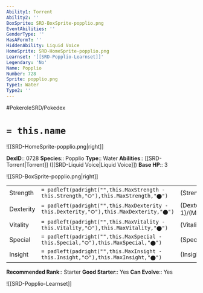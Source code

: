 ```yaml
---
Ability1: Torrent
Ability2: ''
BoxSprite: SRD-BoxSprite-popplio.png
EventAbilities: ''
GenderType: ''
HasAForm?: ''
HiddenAbility: Liquid Voice
HomeSprite: SRD-HomeSprite-popplio.png
Learnset: '[[SRD-Popplio-Learnset]]'
Legendary: 'No'
Name: Popplio
Number: 728
Sprite: popplio.png
Type1: Water
Type2: ''
---
```


#PokeroleSRD/Pokedex

# `= this.name`

![[SRD-HomeSprite-popplio.png|right]]

**DexID**:: 0728
**Species**:: Popplio
**Type**:: Water
**Abilities**:: [[SRD-Torrent|Torrent]] ([[SRD-Liquid Voice|Liquid Voice]])
**Base HP**:: 3

![[SRD-BoxSprite-popplio.png|right]]

|           |                                                                                        |                                          |
| --------- | -------------------------------------------------------------------------------------- | ---------------------------------------- |
| Strength  | `= padleft(padright("",this.MaxStrength - this.Strength,"⭘"),this.MaxStrength,"⬤")`    | (Strength::2)/(MaxStrength::4)   |
| Dexterity | `= padleft(padright("",this.MaxDexterity - this.Dexterity,"⭘"),this.MaxDexterity,"⬤")` | (Dexterity:: 1)/(MaxDexterity::3) |
| Vitality  | `= padleft(padright("",this.MaxVitality - this.Vitality,"⭘"),this.MaxVitality,"⬤")`    | (Vitality::2)/(MaxVitality::4)   |
| Special   | `= padleft(padright("",this.MaxSpecial - this.Special,"⭘"),this.MaxSpecial,"⬤")`       | (Special::2)/(MaxSpecial::4)     |
| Insight   | `= padleft(padright("",this.MaxInsight - this.Insight,"⭘"),this.MaxInsight,"⬤")`       | (Insight::2)/(MaxInsight::4)     |

**Recommended Rank**:: Starter
**Good Starter**:: Yes
**Can Evolve**:: Yes

![[SRD-Popplio-Learnset]]